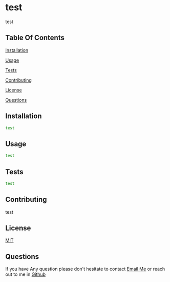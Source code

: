 # test

  test

  ## Table Of Contents
  [Installation](https://github.com/test/test#Installation)

  [Usage](https://github.com/test/test#Usage)

  [Tests](https://github.com/test/test#Tests)

  [Contributing](https://github.com/test/test#Contributing)

  [License](https://github.com/test/test#License)

  [Questions](https://github.com/test/test#Questions)




  ## Installation

  ```bash
  test
  ```

  ## Usage
  ```bash
  test
  ```

  ## Tests
  ```bash
  test
  ```


  ## Contributing
  test


  ## License
  [MIT](https://choosealicense.com/licenses/MIT)


  ## Questions

  If you have Any question please don't hesitate to contact
 [Email Me](mailto:test) or reach out to me in 
 [Github](https://github.com/test)

